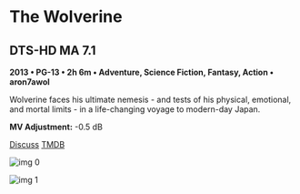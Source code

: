 # The Wolverine

## DTS-HD MA 7.1

**2013 • PG-13 • 2h 6m • Adventure, Science Fiction, Fantasy, Action • aron7awol**

Wolverine faces his ultimate nemesis - and tests of his physical, emotional, and mortal limits - in a life-changing voyage to modern-day Japan.

**MV Adjustment:** -0.5 dB

[Discuss](https://www.avsforum.com/threads/bass-eq-for-filtered-movies.2995212/post-58117842)  [TMDB](76170)

![img 0](https://i.imgur.com/RgVpkzJ.jpg)

![img 1](https://i.imgur.com/pYixfuc.jpg)

